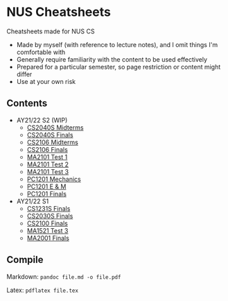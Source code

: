 # NUS Cheatsheets

Cheatsheets made for NUS CS

- Made by myself (with reference to lecture notes), and I omit things I'm comfortable with
- Generally require familiarity with the content to be used effectively
- Prepared for a particular semester, so page restriction or content might differ
- Use at your own risk

## Contents

- AY21/22 S2 (WIP)
  - [CS2040S Midterms](./CS2040S/midterms/CS2040S-AY2122S2-Midterms.pdf)
  - [CS2040S Finals](./CS2040S/finals/CS2040S-AY2122S2-Finals.pdf)
  - [CS2106 Midterms](./CS2106/midterms/CS2106-AY2122S2-Midterms.pdf)
  - [CS2106 Finals](./CS2106/finals/CS2106-AY2122S2-Finals.pdf)
  - [MA2101 Test 1](./MA2101/test-1/MA2101-AY2122S2-Test-1.pdf)
  - [MA2101 Test 2](./MA2101/test-2/MA2101-AY2122S2-Test-2.pdf)
  - [MA2101 Test 3](./MA2101/test-3/MA2101-AY2122S2-Test-3.pdf)
  - [PC1201 Mechanics](./PC1201/mechanics/PC1201-AY2122S2-Mechanics.pdf)
  - [PC1201 E & M](./PC1201/electricity_magnetism/PC1201-AY2122S2-E_and_M.pdf)
  - [PC1201 Finals](./PC1201/finals/PC1201-AY2122S2-Finals.pdf)
- AY21/22 S1
  - [CS1231S Finals](./CS1231S/CS1231S-AY2122S1-Finals.pdf)
  - [CS2030S Finals](./CS2030S/CS2030S-AY2122S1-Finals.pdf)
  - [CS2100 Finals](./CS2100/CS2100-AY2122S1-Finals.pdf)
  - [MA1521 Test 3](./MA1521/MA1521-AY2122S1-Test-3.pdf)
  - [MA2001 Finals](./MA2001/MA2001-AY2122S1-Finals.pdf)

## Compile

Markdown: `pandoc file.md -o file.pdf`

Latex: `pdflatex file.tex`
